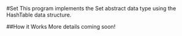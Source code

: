 <snippet>
#Set
This program implements the Set abstract data type using the HashTable data structure.

##How it Works
More details coming soon!
</snippet>
